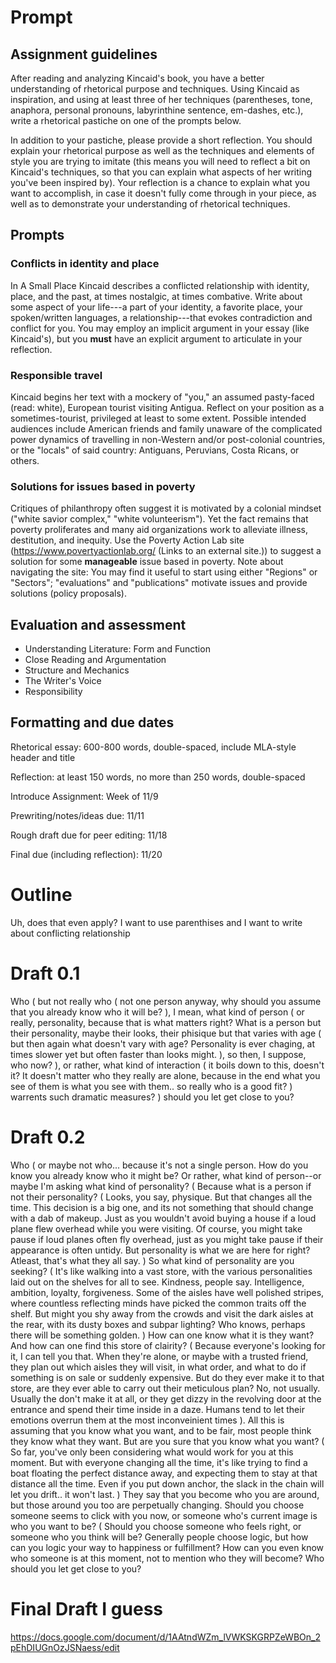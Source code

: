 # Prompt

## Assignment guidelines

After reading and analyzing Kincaid's book, you have a better
understanding of rhetorical purpose and techniques. Using Kincaid as
inspiration, and using at least three of her techniques (parentheses,
tone, anaphora, personal pronouns, labyrinthine sentence, em-dashes,
etc.), write a rhetorical pastiche on one of the prompts below.

In addition to your pastiche, please provide a short reflection. You
should explain your rhetorical purpose as well as the techniques and
elements of style you are trying to imitate (this means you will need to
reflect a bit on Kincaid's techniques, so that you can explain what
aspects of her writing you've been inspired by). Your reflection is a
chance to explain what you want to accomplish, in case it doesn't fully
come through in your piece, as well as to demonstrate your understanding
of rhetorical techniques.

## Prompts

### Conflicts in identity and place

In A Small Place Kincaid describes a conflicted relationship with
identity, place, and the past, at times nostalgic, at times combative.
Write about some aspect of your life---a part of your identity, a
favorite place, your spoken/written languages, a relationship---that
evokes contradiction and conflict for you. You may employ an implicit
argument in your essay (like Kincaid's), but you **must** have an
explicit argument to articulate in your reflection.

### Responsible travel

Kincaid begins her text with a mockery of "you," an assumed pasty-faced
(read: white), European tourist visiting Antigua. Reflect on your
position as a sometimes-tourist, privileged at least to some extent.
Possible intended audiences include American friends and family unaware
of the complicated power dynamics of travelling in non-Western and/or
post-colonial countries, or the "locals" of said country: Antiguans,
Peruvians, Costa Ricans, or others.

### Solutions for issues based in poverty

Critiques of philanthropy often suggest it is motivated by a colonial
mindset ("white savior complex," "white volunteerism"). Yet the fact
remains that poverty proliferates and many aid organizations work to
alleviate illness, destitution, and inequity. Use the Poverty Action Lab
site (<https://www.povertyactionlab.org/> (Links to an external site.))
to suggest a solution for some **manageable** issue based in poverty.
Note about navigating the site: You may find it useful to start using
either "Regions" or "Sectors"; "evaluations" and "publications" motivate
issues and provide solutions (policy proposals).

## Evaluation and assessment

-   Understanding Literature: Form and Function
-   Close Reading and Argumentation
-   Structure and Mechanics
-   The Writer's Voice
-   Responsibility

## Formatting and due dates

Rhetorical essay: 600-800 words, double-spaced, include MLA-style header
and title

Reflection: at least 150 words, no more than 250 words, double-spaced

Introduce Assignment: Week of 11/9

Prewriting/notes/ideas due: 11/11

Rough draft due for peer editing: 11/18

Final due (including reflection): 11/20

# Outline

Uh, does that even apply? I want to use parenthises and I want to write
about conflicting relationship

# Draft 0.1

Who ( but not really who ( not one person anyway, why should you assume
that you already know who it will be? ), I mean, what kind of person (
or really, personality, because that is what matters right? What is a
person but their personality, maybe their looks, their phisique but that
varies with age ( but then again what doesn\'t vary with age?
Personality is ever chaging, at times slower yet but often faster than
looks might. ), so then, I suppose, who now? ), or rather, what kind of
interaction ( it boils down to this, doesn\'t it? It doesn\'t matter who
they really are alone, because in the end what you see of them is what
you see with them.. so really who is a good fit? ) warrents such
dramatic measures? ) should you let get close to you?

# Draft 0.2

Who ( or maybe not who... because it\'s not a single person. How do you
know you already know who it might be? Or rather, what kind of
person--or maybe I\'m asking what kind of personality? ( Because what is
a person if not their personality? ( Looks, you say, physique. But that
changes all the time. This decision is a big one, and its not something
that should change with a dab of makeup. Just as you wouldn\'t avoid
buying a house if a loud plane flew overhead while you were visiting. Of
course, you might take pause if loud planes often fly overhead, just as
you might take pause if their appearance is often untidy. But
personality is what we are here for right? Atleast, that\'s what they
all say. ) So what kind of personality are you seeking? ( It\'s like
walking into a vast store, with the various personalities laid out on
the shelves for all to see. Kindness, people say. Intelligence,
ambition, loyalty, forgiveness. Some of the aisles have well polished
stripes, where countless reflecting minds have picked the common traits
off the shelf. But might you shy away from the crowds and visit the dark
aisles at the rear, with its dusty boxes and subpar lighting? Who knows,
perhaps there will be something golden. ) How can one know what it is
they want? And how can one find this store of clairity? ( Because
everyone\'s looking for it, I can tell you that. When they\'re alone, or
maybe with a trusted friend, they plan out which aisles they will visit,
in what order, and what to do if something is on sale or suddenly
expensive. But do they ever make it to that store, are they ever able to
carry out their meticulous plan? No, not usually. Usually the don\'t
make it at all, or they get dizzy in the revolving door at the entrance
and spend their time inside in a daze. Humans tend to let their emotions
overrun them at the most inconveinient times ). All this is assuming
that you know what you want, and to be fair, most people think they know
what they want. But are you sure that you know what you want? ( So far,
you\'ve only been considering what would work for you at this moment.
But with everyone changing all the time, it\'s like trying to find a
boat floating the perfect distance away, and expecting them to stay at
that distance all the time. Even if you put down anchor, the slack in
the chain will let you drift.. it won\'t last. ) They say that you
become who you are around, but those around you too are perpetually
changing. Should you choose someone seems to click with you now, or
someone who\'s current image is who you want to be? ( Should you choose
someone who feels right, or someone who you think will be? Generally
people choose logic, but how can you logic your way to happiness or
fulfillment? How can you even know who someone is at this moment, not to
mention who they will become? Who should you let get close to you?

# Final Draft I guess

<https://docs.google.com/document/d/1AAtndWZm_lVWKSKGRPZeWBOn_2pEhDIUGnOzJSNaess/edit>
